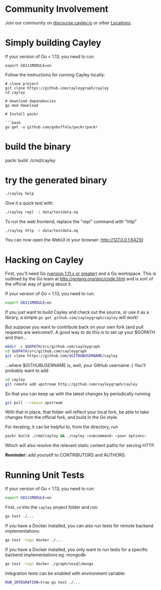 # Community Involvement

Join our community on [discourse.cayley.io](https://discourse.cayley.io) or other [Locations](Locations.md).

# Simply building Cayley

If your version of Go < 1.13, you need to run:

```
export GO111MODULE=on
```

Follow the instructions for running Cayley locally:

````
# clone project
git clone https://github.com/cayleygraph/cayley
cd cayley

# download dependencies
go mod download

# Install packr

```bash
go get -u github.com/gobuffalo/packr/packr
````

# build the binary

packr build ./cmd/cayley

# try the generated binary

```bash
./cayley help
```

Give it a quick test with:

```bash
./cayley repl -i data/testdata.nq
```

To run the web frontend, replace the "repl" command with "http"

```bash
./cayley http -i data/testdata.nq
```

You can now open the WebUI in your browser: http://127.0.0.1:64210

# Hacking on Cayley

First, you'll need Go [(version 1.11.x or greater)](https://golang.org/doc/install) and a Go workspace.
This is outlined by the Go team at http://golang.org/doc/code.html and is sort of the official way of going about it.

If your version of Go < 1.13, you need to run:

```bash
export GO111MODULE=on
```

If you just want to build Cayley and check out the source, or use it as a library, a simple `go get github.com/cayleygraph/cayley` will work!

But suppose you want to contribute back on your own fork (and pull requests are welcome!).
A good way to do this is to set up your \$GOPATH and then...

```bash
mkdir -p $GOPATH/src/github.com/cayleygraph
cd $GOPATH/src/github.com/cayleygraph
git clone https://github.com/$GITHUBUSERNAME/cayley
```

...where \$GITHUBUSERNAME is, well, your GitHub username :) You'll probably want to add

```bash
cd cayley
git remote add upstream http://github.com/cayleygraph/cayley
```

So that you can keep up with the latest changes by periodically running

```bash
git pull --rebase upstream
```

With that in place, that folder will reflect your local fork, be able to take changes from the official fork, and build in the Go style.

For iterating, it can be helpful to, from the directory, run

```bash
packr build ./cmd/cayley && ./cayley <subcommand> <your options>
```

Which will also resolve the relevant static content paths for serving HTTP.

**Reminder:** add yourself to CONTRIBUTORS and AUTHORS.

# Running Unit Tests

If your version of Go < 1.13, you need to run:

```bash
export GO111MODULE=on
```

First, `cd` into the `cayley` project folder and run:

```bash
go test ./...
```

If you have a Docker installed, you can also run tests for remote backend implementations:

```bash
go test -tags docker ./...
```

If you have a Docker installed, you only want to run tests for a specific backend implementations eg. mongodb

```bash
go test -tags docker ./graph/nosql/mongo
```

Integration tests can be enabled with environment variable:

```bash
RUN_INTEGRATION=true go test ./...
```

